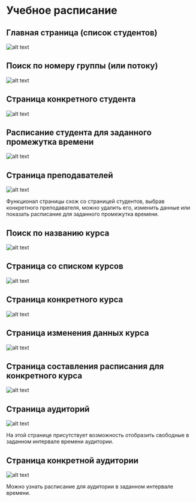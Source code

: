 # Учебное расписание
## Главная страница (список студентов)
![alt text](1.png "")
## Поиск по номеру группы (или потоку)
![alt text](2.png "")
## Страница конкретного студента
![alt text](3.png "")
## Расписание студента для заданного промежутка времени
![alt text](4.png "")
## Страница преподавателей
![alt text](5.png "")

Функционал страницы схож со страницей студентов, выбрав конкретного преподавателя, можно удалить его, изменить данные или показать расписание для заданного промежутка времени.

## Поиск по названию курса
![alt text](6.png "")

## Страница со списком курсов
![alt text](7.png "")

## Страница конкретного курса
![alt text](8.png "")

## Страница изменения данных курса
![alt text](12.png "")

## Страница составления расписания для конкретного курса
![alt text](9.png "")

## Страница аудиторий
![alt text](10.png "")

На этой странице присутствует возможность отобразить свободные в заданном интервале времени аудитории.

## Страница конкретной аудитории
![alt text](11.png "")

Можно узнать расписание для аудитории в заданном интервале времени.
